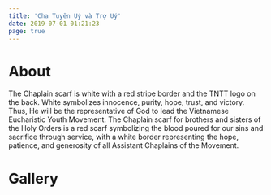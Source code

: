 ```yaml
---
title: 'Cha Tuyên Uý và Trợ Uý'
date: 2019-07-01 01:21:23
page: true
---
```


# About
The Chaplain scarf is white with a red stripe border and the TNTT logo on the
back. White symbolizes innocence, purity, hope, trust, and victory. Thus, He will
be the representative of God to lead the Vietnamese Eucharistic Youth
Movement. The Chaplain scarf for brothers and sisters of the Holy Orders is a red
scarf symbolizing the blood poured for our sins and sacrifice through service, with
a white border representing the hope, patience, and generosity of all Assistant
Chaplains of the Movement.

# Gallery
